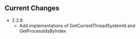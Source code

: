 ## Current Changes
* 2.2.9
  * Add implementations of GetCurrentThreadSystemId and GetProcessIdsByIndex
